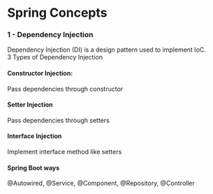 # Spring Concepts

### 1 - Dependency Injection
Dependency Injection (DI) is a design pattern used to implement IoC.
<br>3 Types of Dependency Injection
#### Constructor Injection:
Pass dependencies through constructor
#### Setter Injection
Pass dependencies through setters
#### Interface Injection
Implement interface method like setters
#### Spring Boot ways
@Autowired, @Service, @Component, @Repository, @Controller
